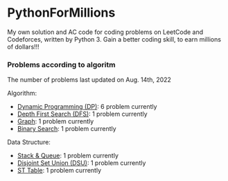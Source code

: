 # PythonForMillions
My own solution and AC code for coding problems on LeetCode and Codeforces, written by Python 3. Gain a better coding skill, to earn millions of dollars!!!

### Problems according to algoritm
The number of problems last updated on Aug. 14th, 2022

Algorithm:
- [Dynamic Programming (DP)](https://github.com/chuzhumin98/PythonForMillions/blob/main/category-algorithm/Dynamic%20Programming%20(DP).md): 6 problem currently
-  [Depth First Search (DFS)](https://github.com/chuzhumin98/PythonForMillions/blob/main/category-algorithm/Depth%20First%20Search%20(DFS).md): 1 problem currently
-  [Graph](https://github.com/chuzhumin98/PythonForMillions/blob/main/category-algorithm/Graph.md): 1 problem currently
-  [Binary Search](https://github.com/chuzhumin98/PythonForMillions/blob/main/category-algorithm/Binary%20Search.md): 1 problem currently

Data Structure:
-  [Stack & Queue](https://github.com/chuzhumin98/PythonForMillions/blob/main/category-algorithm/Stack%20%26%20Queue.md): 1 problem currently
-  [Disjoint Set Union (DSU)](https://github.com/chuzhumin98/PythonForMillions/blob/main/category-algorithm/Disjoint%20Set%20Union%20(DSU).md): 1 problem currently
-  [ST Table](https://github.com/chuzhumin98/PythonForMillions/blob/main/category-algorithm/ST%20Table.md): 1 problem currently